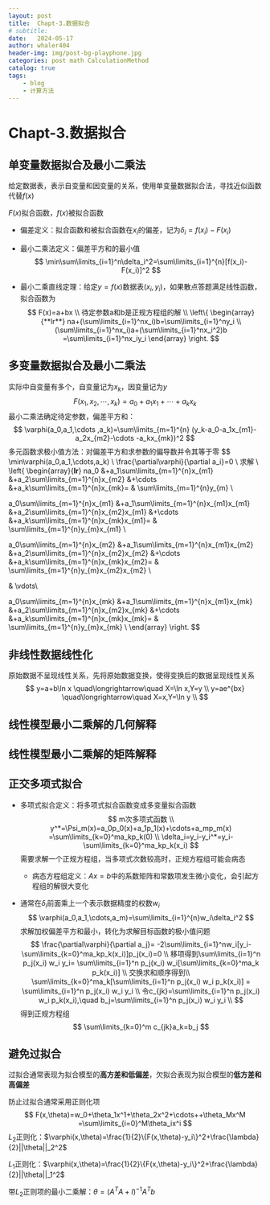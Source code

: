 ```yaml
---
layout: post
title:  Chapt-3.数据拟合
# subtitle: 
date:   2024-05-17
author: whaler404
header-img: img/post-bg-playphone.jpg
categories: post math CalculationMethod
catalog: true
tags:
    - blog
    - 计算方法
---
```



# Chapt-3.数据拟合

## 单变量数据拟合及最小二乘法

给定数据表，表示自变量和因变量的关系，使用单变量数据拟合法，寻找近似函数代替$f(x)$

$F(x)$拟合函数，$f(x)$被拟合函数

- 偏差定义：拟合函数和被拟合函数在$x_i$的偏差，记为$\delta_i=f(x_i)-F(x_i)$

- 最小二乘法定义：偏差平方和的最小值
  $$
  \min\sum\limits_{i=1}^n\delta_i^2=\sum\limits_{i=1}^{n}[f(x_i)-F(x_i)]^2
  $$

- 最小二乘直线定理：给定$y=f(x)$数据表$(x_i,y_i)$，如果散点答题满足线性函数，拟合函数为
  $$
  F(x)=a+bx \\
  待定参数a和b是正规方程组的解 \\
  \left\{
  \begin{array}{**lr**}
  na+(\sum\limits_{i=1}^nx_i)b=\sum\limits_{i=1}^ny_i \\
  (\sum\limits_{i=1}^nx_i)a+(\sum\limits_{i=1}^nx_i^2)b
  =\sum\limits_{i=1}^nx_iy_i
  \end{array}
  \right.
  $$
  

## 多变量数据拟合及最小二乘法

实际中自变量有多个，自变量记为${x_k}$，因变量记为$y$
$$
F(x_1,x_2,\cdots,x_k)=a_0+a_1x_1+\cdots+a_kx_k
$$
最小二乘法确定待定参数，偏差平方和：
$$
\varphi(a_0,a_1,\cdots ,a_k)=\sum\limits_{m=1}^{n}
(y_k-a_0-a_1x_{m1}-a_2x_{m2}-\cdots -a_kx_{mk})^2
$$
多元函数求极小值方法：对偏差平方和求参数的偏导数并令其等于零
$$
\min\varphi(a_0,a_1,\cdots,a_k) \\
\frac{\partial\varphi}{\partial a_i}=0 \\
求解 \\
\left\{
\begin{array}{**lr**}
na_0 &+a_1\sum\limits_{m=1}^{n}x_{m1} &+a_2\sum\limits_{m=1}^{n}x_{m2} 
&+\cdots &+a_k\sum\limits_{m=1}^{n}x_{mk}= & \sum\limits_{m=1}^{n}y_{m} \\

a_0\sum\limits_{m=1}^{n}x_{m1} &+a_1\sum\limits_{m=1}^{n}x_{m1}x_{m1} &+a_2\sum\limits_{m=1}^{n}x_{m2}x_{m1} 
&+\cdots &+a_k\sum\limits_{m=1}^{n}x_{mk}x_{m1}= & \sum\limits_{m=1}^{n}y_{m}x_{m1} \\

a_0\sum\limits_{m=1}^{n}x_{m2} &+a_1\sum\limits_{m=1}^{n}x_{m1}x_{m2} &+a_2\sum\limits_{m=1}^{n}x_{m2}x_{m2} 
&+\cdots &+a_k\sum\limits_{m=1}^{n}x_{mk}x_{m2}= & \sum\limits_{m=1}^{n}y_{m}x_{m2}x_{m2} \\

& \vdots\\

a_0\sum\limits_{m=1}^{n}x_{mk} &+a_1\sum\limits_{m=1}^{n}x_{m1}x_{mk} &+a_2\sum\limits_{m=1}^{n}x_{m2}x_{mk} 
&+\cdots &+a_k\sum\limits_{m=1}^{n}x_{mk}x_{mk}= & \sum\limits_{m=1}^{n}y_{m}x_{mk} \\
\end{array}
\right.
$$


## 非线性数据线性化

原始数据不呈现线性关系，先将原始数据变换，使得变换后的数据呈现线性关系
$$
y=a+b\ln x \quad\longrightarrow\quad X=\ln x,Y=y \\
y=ae^{bx} \quad\longrightarrow\quad X=x,Y=\ln y \\
$$


## 线性模型最小二乘解的几何解释



## 线性模型最小二乘解的矩阵解释



## 正交多项式拟合

- 多项式拟合定义：将多项式拟合函数变成多变量拟合函数
  $$
  m次多项式函数 \\
  y^*=\Psi_m(x)=a_0p_0(x)+a_1p_1(x)+\cdots+a_mp_m(x)
  =\sum\limits_{k=0}^ma_kp_k(0) \\
  \delta_i=y_i-y_i^*=y_i-\sum\limits_{k=0}^ma_kp_k(x_i)
  $$
  需要求解一个正规方程组，当多项式次数较高时，正规方程组可能会病态

  - 病态方程组定义：$Ax=b$中的系数矩阵和常数项发生微小变化，会引起方程组的解很大变化

- 通常在$\delta_i$前面乘上一个表示数据精度的权数$w_i$
  $$
  \varphi(a_0,a_1,\cdots,a_m)=\sum\limits_{i=1}^{n}w_i\delta_i^2
  $$
  求解加权偏差平方和最小，转化为求解目标函数的极小值问题
  $$
  \frac{\partial\varphi}{\partial a_j}=
  -2\sum\limits_{i=1}^nw_i[y_i-\sum\limits_{k=0}^ma_kp_k(x_i)]p_j(x_i)=0 \\
  移项得到\sum\limits_{i=1}^n p_j(x_i) w_i y_i=
  \sum\limits_{i=1}^n  p_j(x_i) w_i[\sum\limits_{k=0}^ma_k p_k(x_i)] \\
  交换求和顺序得到\\
  \sum\limits_{k=0}^ma_k[\sum\limits_{i=1}^n  p_j(x_i) w_i p_k(x_i)]
  = \sum\limits_{i=1}^n p_j(x_i) w_i y_i \\
  令c_{jk}=\sum\limits_{i=1}^n  p_j(x_i) w_i p_k(x_i),\quad
  b_j=\sum\limits_{i=1}^n p_j(x_i) w_i y_i \\
  $$
  得到正规方程组
  $$
  \sum\limits_{k=0}^m c_{jk}a_k=b_j
  $$
  

## 避免过拟合

过拟合通常表现为拟合模型的**高方差和低偏差**，欠拟合表现为拟合模型的**低方差和高偏差**

防止过拟合通常采用正则化项
$$
F(x,\theta)=w_0+\theta_1x^1+\theta_2x^2+\cdots++\theta_Mx^M
=\sum\limits_{i=0}^M\theta_ix^i
$$
$L_2$正则化：$\varphi(x,\theta)=\frac{1}{2}\{F(x,\theta)-y_i\}^2+\frac{\lambda}{2}||\theta||_2^2$

$L_1$正则化：$\varphi(x,\theta)=\frac{1}{2}\{F(x,\theta)-y_i\}^2+\frac{\lambda}{2}||\theta||_1^2$

带$L_2$正则项的最小二乘解：$\theta=(A^TA+I)^{-1}A^Tb$

